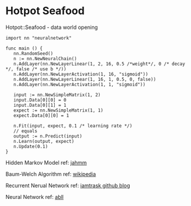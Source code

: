 # Hotpot Seafood
Hotpot::Seafood - data world opening

```golang
import nn "neuralnetwork"

func main () {
   nn.RandomSeed()
   n := nn.NewNeuralChain()
   n.AddLayer(nn.NewLayerLinear(1, 2, 16, 0.5 /*weight*/, 0 /* decay */, false /* use b */))
   n.AddLayer(nn.NewLayerActivation(1, 16, "sigmoid"))
   n.AddLayer(nn.NewLayerLinear(1, 16, 1, 0.5, 0, false))
   n.AddLayer(nn.NewLayerActivation(1, 1, "sigmoid"))

   input := nn.NewSimpleMatrix(1, 2)
   input.Data[0][0] = 0
   input.Data[0][1] = 1
   expect := nn.NewSimpleMatrix(1, 1)
   expect.Data[0][0] = 1

   n.Fit(input, expect, 0.1 /* learning rate */)
   // equals
   output := n.Predict(input)
   n.Learn(output, expect)
   n.Update(0.1)
}
```

Hidden Markov Model ref: [jahmm](https://github.com/KommuSoft/jahmm)

Baum-Welch Algorithm ref: [wikipedia](https://en.wikipedia.org/wiki/Baum%E2%80%93Welch_algorithm)

Recurrent Nerual Network ref: [iamtrask github blog](https://iamtrask.github.io/2015/11/15/anyone-can-code-lstm)

Neural Network ref: [abll](http://people.compute.dtu.dk/~abll/blog/simple_cnn/)
